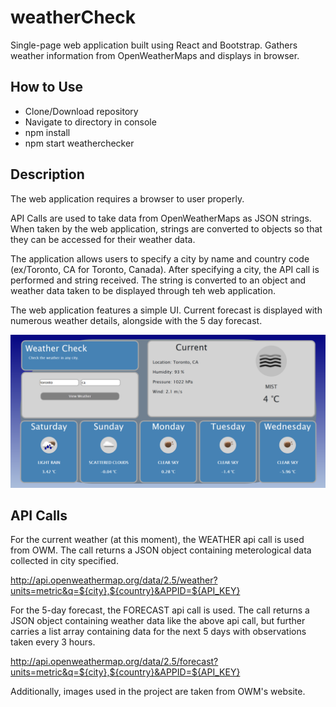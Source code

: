 # weatherCheck

  Single-page web application built using React and Bootstrap. Gathers weather information from OpenWeatherMaps and displays in browser.

## How to Use

* Clone/Download repository
* Navigate to directory in console
* npm install
* npm start weatherchecker

## Description

The web application requires a browser to user properly.

API Calls are used to take data from OpenWeatherMaps as JSON strings. When taken by the web application, strings are converted to objects so that they can be accessed for their weather data.

The application allows users to specify a city by name and country code (ex/Toronto, CA for Toronto, Canada). After specifying a city, the API call is performed and string received. The string is converted to an object and weather data taken to be displayed through teh web application.

The web application features a simple UI. Current forecast is displayed with numerous weather details, alongside with the 5 day forecast.

![weather](weatherApp.PNG)

## API Calls

For the current weather (at this moment), the WEATHER api call is used from OWM. The call returns a JSON object containing meterological data collected in city specified.

http://api.openweathermap.org/data/2.5/weather?units=metric&q=${city},${country}&APPID=${API_KEY}

For the 5-day forecast, the FORECAST api call is used. The call returns a JSON object containing weather data like the above api call, but further carries a list array containing data for the next 5 days with observations taken every 3 hours.
    
http://api.openweathermap.org/data/2.5/forecast?units=metric&q=${city},${country}&APPID=${API_KEY}

Additionally, images used in the project are taken from OWM's website.
    
